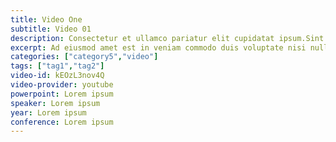 ```yaml
---
title: Video One
subtitle: Video 01
description: Consectetur et ullamco pariatur elit cupidatat ipsum.Sint labore amet id non in mollit eiusmod est et pariatur ad irure eu anim. Ea in reprehenderit labore anim. Enim incididunt occaecat est nisi ullamco eu velit in sint deserunt anim.
excerpt: Ad eiusmod amet est in veniam commodo duis voluptate nisi nulla occaecat esse laborum amet.
categories: ["category5","video"]
tags: ["tag1","tag2"]
video-id: kEOzL3nov4Q
video-provider: youtube
powerpoint: Lorem ipsum
speaker: Lorem ipsum
year: Lorem ipsum
conference: Lorem ipsum
---
```

